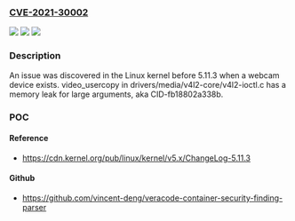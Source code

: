 ### [CVE-2021-30002](https://cve.mitre.org/cgi-bin/cvename.cgi?name=CVE-2021-30002)
![](https://img.shields.io/static/v1?label=Product&message=n%2Fa&color=blue)
![](https://img.shields.io/static/v1?label=Version&message=n%2Fa&color=blue)
![](https://img.shields.io/static/v1?label=Vulnerability&message=n%2Fa&color=brighgreen)

### Description

An issue was discovered in the Linux kernel before 5.11.3 when a webcam device exists. video_usercopy in drivers/media/v4l2-core/v4l2-ioctl.c has a memory leak for large arguments, aka CID-fb18802a338b.

### POC

#### Reference
- https://cdn.kernel.org/pub/linux/kernel/v5.x/ChangeLog-5.11.3

#### Github
- https://github.com/vincent-deng/veracode-container-security-finding-parser

